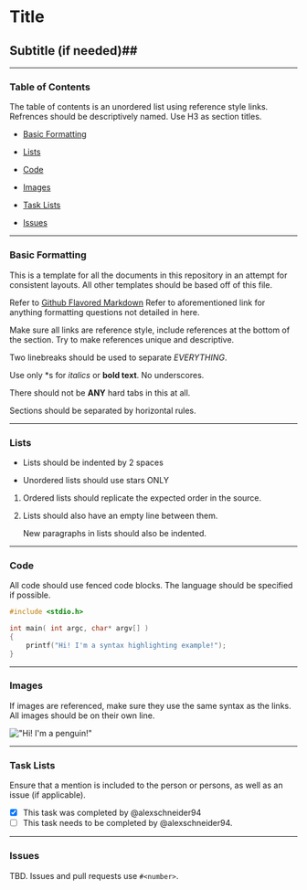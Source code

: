 # Title #

## Subtitle (if needed)\##

---------------------------------------------------

### Table of Contents ###

The table of contents is an unordered list using reference style links. Refrences should be descriptively named. Use H3 as section titles. 

  * [Basic Formatting](#Basic)

  * [Lists](#Lists)

  * [Code](#Code)

  * [Images](#Images)

  * [Task Lists](#Task)

  * [Issues](#Issues)

---------------------------------------------------

<a name="Basic"/>

### Basic Formatting ###

This is a template for all the documents in this repository in an attempt for consistent layouts. All other templates should be based off of this file.

Refer to [Github Flavored Markdown] Refer to aforementioned link for anything formatting questions not detailed in here.

Make sure all links are reference style, include references at the bottom of the section. Try to make references unique and descriptive.

Two linebreaks should be used to separate *EVERYTHING*.

Use only \*s for *italics* or **bold text**. No underscores. 

There should not be **ANY** hard tabs in this at all. 

Sections should be separated by horizontal rules. 

[Github Flavored Markdown]: https://help.github.com/articles/github-flavored-markdown    "Github Flavored Markdown"

---------------------------------------------------

<a name="Lists"/>

### Lists ###

  * Lists should be indented by 2 spaces

  * Unordered lists should use stars ONLY

  1. Ordered lists should replicate the expected order in the source.

  2. Lists should also have an empty line between them.

     New paragraphs in lists should also be indented. 

---------------------------------------------------

<a name="Code"/>

### Code ###

All code should use fenced code blocks. The language should be specified if possible. 

```C
#include <stdio.h>

int main( int argc, char* argv[] )
{
    printf("Hi! I'm a syntax highlighting example!");
}
```

--------------------------------------------------

<a name="Images"/>

### Images ###

If images are referenced, make sure they use the same syntax as the links. All images should be on their own line. 

!["Hi! I'm a penguin!"][Tux]

[Tux]: http://upload.wikimedia.org/wikipedia/commons/a/af/Tux.png   "Tux, the Linux mascot."

--------------------------------------------------

<a name="Task"/>

### Task Lists ###

Ensure that a mention is included to the person or persons, as well as an issue (if applicable). 

- [x] This task was completed by @alexschneider94
- [ ] This task needs to be completed by @alexschneider94.

--------------------------------------------------

<a name="Issues"/>

### Issues ###

TBD. Issues and pull requests use `#<number>`.
